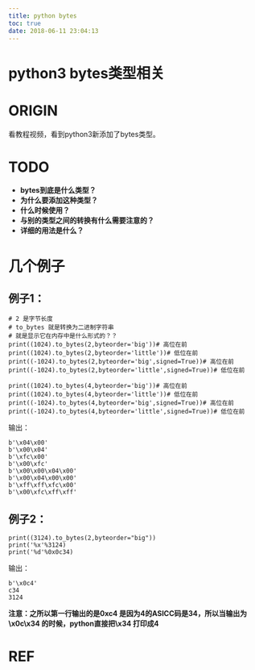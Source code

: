 ```yaml
---
title: python bytes
toc: true
date: 2018-06-11 23:04:13
---
```

# python3 bytes类型相关

# ORIGIN


看教程视频，看到python3新添加了bytes类型。

# TODO

- **bytes到底是什么类型？**
- **为什么要添加这种类型？**
- **什么时候使用？**
- **与别的类型之间的转换有什么需要注意的？**
- **详细的用法是什么？**



# 几个例子

## 例子1：


    # 2 是字节长度
    # to_bytes 就是转换为二进制字符串  
    # 就是显示它在内存中是什么形式的？？
    print((1024).to_bytes(2,byteorder='big'))# 高位在前
    print((1024).to_bytes(2,byteorder='little'))# 低位在前
    print((-1024).to_bytes(2,byteorder='big',signed=True))# 高位在前
    print((-1024).to_bytes(2,byteorder='little',signed=True))# 低位在前
    
    print((1024).to_bytes(4,byteorder='big'))# 高位在前
    print((1024).to_bytes(4,byteorder='little'))# 低位在前
    print((-1024).to_bytes(4,byteorder='big',signed=True))# 高位在前
    print((-1024).to_bytes(4,byteorder='little',signed=True))# 低位在前


输出：


    b'\x04\x00'
    b'\x00\x04'
    b'\xfc\x00'
    b'\x00\xfc'
    b'\x00\x00\x04\x00'
    b'\x00\x04\x00\x00'
    b'\xff\xff\xfc\x00'
    b'\x00\xfc\xff\xff'

## 例子2：




    print((3124).to_bytes(2,byteorder="big"))
    print('%x'%3124)
    print('%d'%0x0c34)


输出：


    b'\x0c4'
    c34
    3124

**注意：之所以第一行输出的是0xc4 是因为4的ASICC码是34，所以当输出为\x0c\x34 的时候，python直接把\x34 打印成4**





# REF

